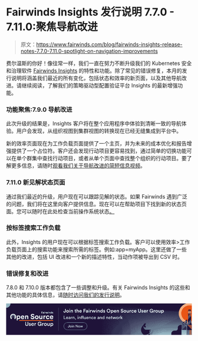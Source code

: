 # Fairwinds Insights 发行说明 7.7.0 - 7.11.0:聚焦导航改进

> 原文：<https://www.fairwinds.com/blog/fairwinds-insights-release-notes-7.7.0-7.11.0-spotlight-on-navigation-improvements>

 费尔温斯的你好！像往常一样，我们一直在努力不断升级我们的 Kubernetes 安全和治理软件 [Fairwinds Insights](https://www.fairwinds.com/insights) 的特性和功能。除了常见的错误修复，本月的发行说明将涵盖我们最近的所有变化，包括状态和效率的新页面，以及其他导航改进。请继续阅读，了解我们的策略驱动型配置验证平台 Insights 的最新增强功能。

### 功能聚焦:7.9.0 导航改进

此次升级的结果是，Insights 客户将在整个应用程序中体验到清晰一致的导航体验。用户会发现，从组织视图到集群视图的转换现在已经无缝集成到平台中。

新的效率页面现在为工作负载页面提供了一个主页，并为未来的成本优化和报告增强提供了一个占位符。客户还会发现行动项目更容易找到，通过简单的切换功能可以在单个群集中查找行动项目，或者从单个页面中查找整个组织的行动项目。要了解更多信息，请随时[观看我们关于导航改进的简短信息视频](https://www.youtube.com/watch?v=zrBkTWo2PsI)。

### 7.11.0 新见解状态页面

通过我们最近的升级，用户现在可以跟踪见解的状态。如果 Fairwinds 遇到广泛的问题，我们将在这里向客户提供信息。现在可以在帮助项目下找到新的状态页面。您可以随时在此处检查当前操作系统状态[。](https://fairwindsops.statuspage.io/)

### 按标签搜索工作负载

此外，Insights 的用户现在可以根据标签搜索工作负载。客户可以使用效率>工作负载页面上的搜索功能来搜索所需的标签。例如:app=myApp。这里还做了一些其他的改进，包括 UI 改进和一个新的描述特性，当动作项被导出到 CSV 时。

### 错误修复和改进

7.8.0 和 7.10.0 版本都包含了一些调整和升级。有关 Fairwinds Insights 的这些和其他功能的具体信息，请[随时访问我们的发行说明](https://insights.docs.fairwinds.com/release-notes/)。

[![Join the Fairwinds Open Source User Group today](img/8ab607311768483f3bb5136a75381d4b.png)](https://cta-redirect.hubspot.com/cta/redirect/2184645/b163554e-b5ef-4f40-a053-03afe6ecbee6)